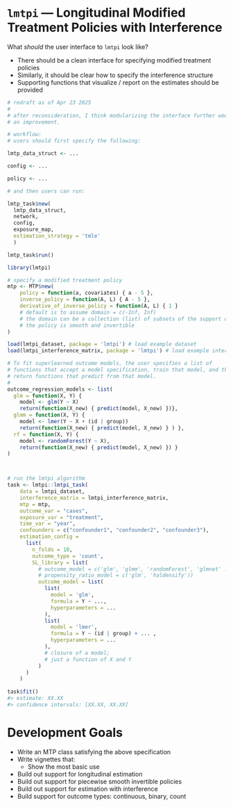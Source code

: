 # `lmtpi` — Longitudinal Modified Treatment Policies with Interference

What *should* the user interface to `lmtpi` look like? 
  
  * There should be a clean interface for specifying modified treatment policies
  * Similarly, it should be clear how to specify the interference structure 
  * Supporting functions that visualize / report on the estimates should be provided 
  

```r
# redraft as of Apr 23 2025
# 
# after reconsideration, I think modularizing the interface further would be 
# an improvement. 

# workflow: 
# users should first specify the following: 

lmtp_data_struct <- ... 

config <- ... 

policy <- ... 

# and then users can run: 

lmtp_task$new(
  lmtp_data_struct,
  network,
  config,
  exposure_map,
  estimation_strategy = 'tmle'
  )

lmtp_task$run()
```


```r
library(lmtpi)

# specify a modified treatment policy
mtp <- MTP$new(
    policy = function(a, covariates) { a - 5 }, 
    inverse_policy = function(A, L) { A - 5 },
    derivative_of_inverse_policy = function(A, L) { 1 }
    # default is to assume domain = c(-Inf, Inf)
    # the domain can be a collection (list) of subsets of the support of (A, L) on which 
    # the policy is smooth and invertible
)

load(lmtpi_dataset, package = 'lmtpi') # load example dataset
load(lmtpi_interference_matrix, package = 'lmtpi') # load example interference structure 

# To fit superlearned outcome models, the user specifies a list of 
# functions that accept a model specification, train that model, and then 
# return functions that predict from that model. 
# 
outcome_regression_models <- list(
  glm = function(X, Y) {
    model <- glm(Y ~ X)
    return(function(X_new) { predict(model, X_new) })},
  glmm = function(X, Y) {
    model <- lmer(Y ~ X + (id | group))
    return(function(X_new) { predict(model, X_new) } ) },
  rf = function(X, Y) {
    model <- randomForest(Y ~ X),
    return(function(X_new) { predict(model, X_new) }) }
)



# run the lmtpi algorithm 
task <- lmtpi::lmtpi_task(
    data = lmtpi_dataset,
    interference_matrix = lmtpi_interference_matrix,
    mtp = mtp,
    outcome_var = "cases", 
    exposure_var = "treatment",
    time_var = "year",
    confounders = c("confounder1", "confounder2", "confounder3"),
    estimation_config = 
      list(
        n_folds = 10,
        outcome_type = 'count',
        SL_library = list(
          # outcome_model = c('glm', 'glmm', 'randomForest', 'glmnet' ...),
          # propensity_ratio_model = c('glm', 'haldensify'))
          outcome_model = list(
            list(
              model = 'glm',
              formula = Y ~ ...,
              hyperparameters = ...
            ),
            list(
              model = 'lmer',
              formula = Y ~ (id | group) + ... ,
              hyperparameters = ...
            ),
            # closure of a model; 
            # just a function of X and Y 
          )
      )
    )
  
task$fit()
#> estimate: XX.XX
#> confidence intervals: [XX.XX, XX.XX] 
```

# Development Goals 

  - Write an MTP class satisfying the above specification 
  - Write vignettes that:
    - Show the most basic use 
  - Build out support for longitudinal estimation
  - Build out support for piecewise smooth invertible policies
  - Build out support for estimation with interference 
  - Build support for outcome types: continuous, binary, count 
